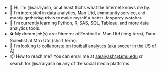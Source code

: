 - 👋 Hi, I’m @saraiyash, or at least that's what the Internet knows me by.
- 👀 I’m interested in data analytics, Man Utd, community service, and mostly gathering trivia to make myself a better Jeopardy watcher.
- 🌱 I’m currently learning Python, R, SAS, SQL, Tableau, and more data analytics tools.
- :soccer: My dream job(s) are: Director of Football at Man Utd (long term), Data Scientist at Man Utd (short term). 
- 💞️ I’m looking to collaborate on football analytics (aka soccer in the US of A)
- 📫 How to reach me? You can email me at saraiyash@tamu.edu or search for @saraiyash on any of the social media platforms.

<!---
saraiyash/saraiyash is a ✨ special ✨ repository because its `README.md` (this file) appears on your GitHub profile.
You can click the Preview link to take a look at your changes.
--->
